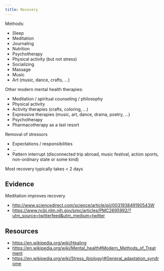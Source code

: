```yaml
---
title: Recovery
---
```


Methods:
- Sleep
- Meditation
- Journaling
- Nutrition
- Psychotherapy
- Physical activity (but not stress)
- Socializing
- Massage
- Music
- Art (music, dance, crafts, ...)

Other modern mental health therapies:
- Meditation / spiritual counseling / philosophy
- Physical activity
- Activity therapies (crafts, coloring, ...)
- Expressive therapies (music, art, dance, drama, poetry, ...)
- Psychotherapy
- Pharmacotherapy as a last resort

Removal of stressors
- Expectations / responsibilities
- ...
- Pattern interrupt (disconnected trip abroad, music festival, action sports, non-ordinary state or some kind)

Most recovery typically takes < 2 days

## Evidence
Meditation improves recovery
- http://www.sciencedirect.com/science/article/pii/003193849190543W
- https://www.ncbi.nlm.nih.gov/pmc/articles/PMC2695992/?utm_source=twitterfeed&utm_medium=twitter

## Resources
- https://en.wikipedia.org/wiki/Healing
- https://en.wikipedia.org/wiki/Mental_health#Modern_Methods_of_Treatment
- https://en.wikipedia.org/wiki/Stress_(biology)#General_adaptation_syndrome
